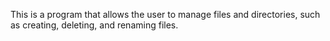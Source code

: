 This is a program that allows the user to manage files and directories, such as creating, deleting, and renaming files.
